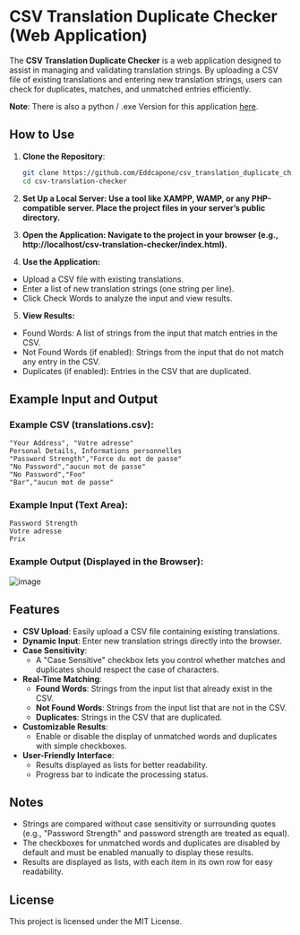 # CSV Translation Duplicate Checker (Web Application)

The **CSV Translation Duplicate Checker** is a web application designed to assist in managing and validating translation strings. By uploading a CSV file of existing translations and entering new translation strings, users can check for duplicates, matches, and unmatched entries efficiently.

**Note**: There is also a python / .exe Version for this application [here](https://github.com/Eddcapone/CSV-Translation-Duplicate-Checker).

## How to Use

1. **Clone the Repository**:
   ```bash
   git clone https://github.com/Eddcapone/csv_translation_duplicate_checker.git
   cd csv-translation-checker
   
2. **Set Up a Local Server: Use a tool like XAMPP, WAMP, or any PHP-compatible server. Place the project files in your server’s public directory.**

3. **Open the Application: Navigate to the project in your browser (e.g., http://localhost/csv-translation-checker/index.html).**

4. **Use the Application:**

- Upload a CSV file with existing translations.
- Enter a list of new translation strings (one string per line).
- Click Check Words to analyze the input and view results.

5. **View Results:**

- Found Words: A list of strings from the input that match entries in the CSV.
- Not Found Words (if enabled): Strings from the input that do not match any entry in the CSV.
- Duplicates (if enabled): Entries in the CSV that are duplicated.

## Example Input and Output

### Example CSV (translations.csv):

```
"Your Address", "Votre adresse"
Personal Details, Informations personnelles
"Password Strength","Force du mot de passe"
"No Password","aucun mot de passe"
"No Password","Foo"
"Bar","aucun mot de passe"
```

### Example Input (Text Area):

```
Password Strength
Votre adresse
Prix
```

### Example Output (Displayed in the Browser):

![image](https://github.com/user-attachments/assets/d098b39e-69f8-4008-8a2e-ec701b381dd6)


## Features

- **CSV Upload**: Easily upload a CSV file containing existing translations.
- **Dynamic Input**: Enter new translation strings directly into the browser.
- **Case Sensitivity**:
  - A "Case Sensitive" checkbox lets you control whether matches and duplicates should respect the case of characters.
- **Real-Time Matching**:
  - **Found Words**: Strings from the input list that already exist in the CSV.
  - **Not Found Words**: Strings from the input list that are not in the CSV.
  - **Duplicates**: Strings in the CSV that are duplicated.
- **Customizable Results**:
  - Enable or disable the display of unmatched words and duplicates with simple checkboxes.
- **User-Friendly Interface**:
  - Results displayed as lists for better readability.
  - Progress bar to indicate the processing status.

## Notes
- Strings are compared without case sensitivity or surrounding quotes (e.g., "Password Strength" and password strength are treated as equal).
- The checkboxes for unmatched words and duplicates are disabled by default and must be enabled manually to display these results.
- Results are displayed as lists, with each item in its own row for easy readability.


## License

This project is licensed under the MIT License.




